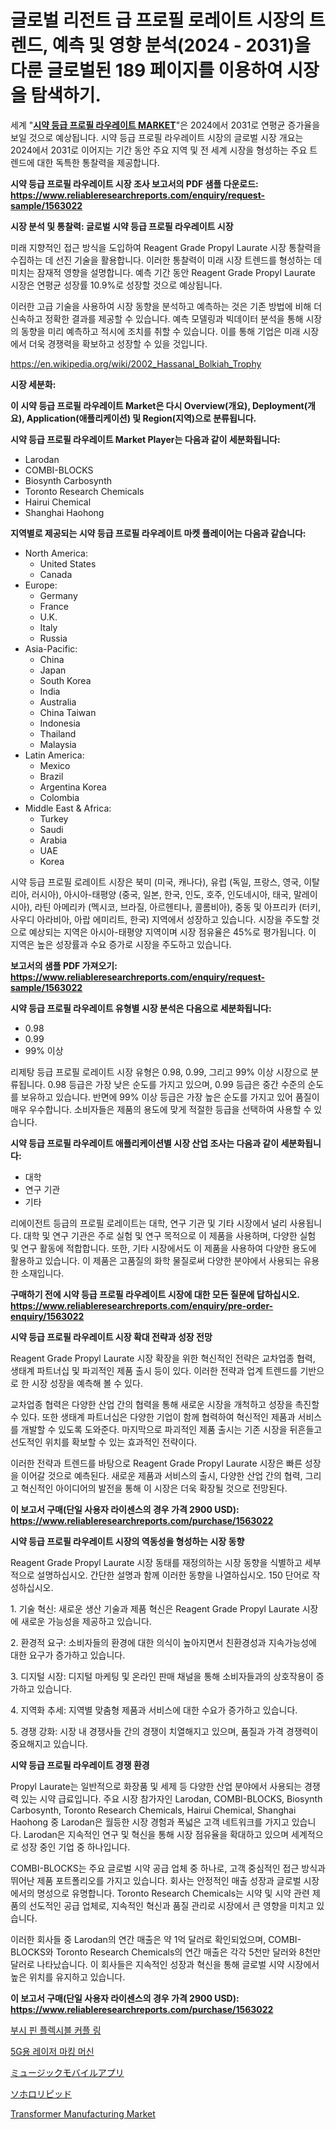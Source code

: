 <p><h1>글로벌 리전트 급 프로필 로레이트 시장의 트렌드, 예측 및 영향 분석(2024 - 2031)을 다룬 글로벌된 189 페이지를 이용하여 시장을 탐색하기.</h1></p><p>세계 "<strong><a href="https://www.reliableresearchreports.com/reagent-grade-propyl-laurate-r1563022">시약 등급 프로필 라우레이트 MARKET</a></strong>"은 2024에서 2031로 연평균 증가율을 보일 것으로 예상됩니다. 시약 등급 프로필 라우레이트 시장의 글로벌 시장 개요는 2024에서 2031로 이어지는 기간 동안 주요 지역 및 전 세계 시장을 형성하는 주요 트렌드에 대한 독특한 통찰력을 제공합니다.</p>
<p><strong>시약 등급 프로필 라우레이트 시장 조사 보고서의 PDF 샘플 다운로드: <a href="https://www.reliableresearchreports.com/enquiry/request-sample/1563022">https://www.reliableresearchreports.com/enquiry/request-sample/1563022</a></strong></p>
<p><strong>시장 분석 및 통찰력: 글로벌 시약 등급 프로필 라우레이트 시장</strong></p>
<p><p>미래 지향적인 접근 방식을 도입하여 Reagent Grade Propyl Laurate 시장 통찰력을 수집하는 데 선진 기술을 활용합니다. 이러한 통찰력이 미래 시장 트렌드를 형성하는 데 미치는 잠재적 영향을 설명합니다. 예측 기간 동안 Reagent Grade Propyl Laurate 시장은 연평균 성장률 10.9%로 성장할 것으로 예상됩니다.</p><p>이러한 고급 기술을 사용하여 시장 동향을 분석하고 예측하는 것은 기존 방법에 비해 더 신속하고 정확한 결과를 제공할 수 있습니다. 예측 모델링과 빅데이터 분석을 통해 시장의 동향을 미리 예측하고 적시에 조치를 취할 수 있습니다. 이를 통해 기업은 미래 시장에서 더욱 경쟁력을 확보하고 성장할 수 있을 것입니다.</p></p>
<p><a href="%7CAUTHORITHY_DOMAIN_URL%7C">https://en.wikipedia.org/wiki/2002_Hassanal_Bolkiah_Trophy</a></p>
<p><strong>시장 세분화:</strong></p>
<p><strong>이 시약 등급 프로필 라우레이트 Market은 다시 Overview(개요), Deployment(개요), Application(애플리케이션) 및 Region(지역)으로 분류됩니다.</strong></p>
<p><strong>시약 등급 프로필 라우레이트 Market Player는 다음과 같이 세분화됩니다:</strong></p>
<p><ul><li>Larodan</li><li>COMBI-BLOCKS</li><li>Biosynth Carbosynth</li><li>Toronto Research Chemicals</li><li>Hairui Chemical</li><li>Shanghai Haohong</li></ul></p>
<p><strong>지역별로 제공되는 시약 등급 프로필 라우레이트 마켓 플레이어는 다음과 같습니다:</strong></p>
<p><ul>
    <li>
        North America:
        <ul>
            <li>United States</li>
            <li>Canada</li>
        </ul>
    </li>
    <li>
        Europe:
        <ul>
            <li>Germany</li>
            <li>France</li>
            <li>U.K.</li>
            <li>Italy</li>
            <li>Russia</li>
        </ul>
    </li>
    <li>
        Asia-Pacific:
        <ul>
            <li>China</li>
            <li>Japan</li>
            <li>South Korea</li>
            <li>India</li>
            <li>Australia</li>
            <li>China Taiwan</li>
            <li>Indonesia</li>
            <li>Thailand</li>
            <li>Malaysia</li>
        </ul>
    </li>
    <li>
        Latin America:
        <ul>
            <li>Mexico</li>
            <li>Brazil</li>
            <li>Argentina Korea</li>
            <li>Colombia</li>
        </ul>
    </li>
    <li>
        Middle East & Africa:
        <ul>
            <li>Turkey</li>
            <li>Saudi</li>
            <li>Arabia</li>
            <li>UAE</li>
            <li>Korea</li>
        </ul>
    </li>
    </ul></p>
<p><p>시약 등급 프로필 로레이트 시장은 북미 (미국, 캐나다), 유럽 (독일, 프랑스, 영국, 이탈리아, 러시아), 아시아-태평양 (중국, 일본, 한국, 인도, 호주, 인도네시아, 태국, 말레이시아), 라틴 아메리카 (멕시코, 브라질, 아르헨티나, 콜롬비아), 중동 및 아프리카 (터키, 사우디 아라비아, 아랍 에미리트, 한국) 지역에서 성장하고 있습니다. 시장을 주도할 것으로 예상되는 지역은 아시아-태평양 지역이며 시장 점유율은 45%로 평가됩니다. 이 지역은 높은 성장률과 수요 증가로 시장을 주도하고 있습니다.</p></p>
<p><strong>보고서의 샘플 PDF 가져오기: <a href="https://www.reliableresearchreports.com/enquiry/request-sample/1563022">https://www.reliableresearchreports.com/enquiry/request-sample/1563022</a></strong></p>
<p><strong>시약 등급 프로필 라우레이트 유형별 시장 분석은 다음으로 세분화됩니다:</strong></p>
<p><ul><li>0.98</li><li>0.99</li><li>99% 이상</li></ul></p>
<p><p>리제탕 등급 프로필 로레이트 시장 유형은 0.98, 0.99, 그리고 99% 이상 시장으로 분류됩니다. 0.98 등급은 가장 낮은 순도를 가지고 있으며, 0.99 등급은 중간 수준의 순도를 보유하고 있습니다. 반면에 99% 이상 등급은 가장 높은 순도를 가지고 있어 품질이 매우 우수합니다. 소비자들은 제품의 용도에 맞게 적절한 등급을 선택하여 사용할 수 있습니다.</p></p>
<p><strong>시약 등급 프로필 라우레이트 애플리케이션별 시장 산업 조사는 다음과 같이 세분화됩니다:</strong></p>
<p><ul><li>대학</li><li>연구 기관</li><li>기타</li></ul></p>
<p><p>리에이전트 등급의 프로필 로레이트는 대학, 연구 기관 및 기타 시장에서 널리 사용됩니다. 대학 및 연구 기관은 주로 실험 및 연구 목적으로 이 제품을 사용하며, 다양한 실험 및 연구 활동에 적합합니다. 또한, 기타 시장에서도 이 제품을 사용하여 다양한 용도에 활용하고 있습니다. 이 제품은 고품질의 화학 물질로써 다양한 분야에서 사용되는 유용한 소재입니다.</p></p>
<p><strong>구매하기 전에 시약 등급 프로필 라우레이트 시장에 대한 모든 질문에 답하십시오. <a href="https://www.reliableresearchreports.com/enquiry/pre-order-enquiry/1563022">https://www.reliableresearchreports.com/enquiry/pre-order-enquiry/1563022</a></strong></p>
<p><strong>시약 등급 프로필 라우레이트 시장 확대 전략과 성장 전망</strong></p>
<p><p>Reagent Grade Propyl Laurate 시장 확장을 위한 혁신적인 전략은 교차업종 협력, 생태계 파트너십 및 파괴적인 제품 출시 등이 있다. 이러한 전략과 업계 트렌드를 기반으로 한 시장 성장을 예측해 볼 수 있다.</p><p>교차업종 협력은 다양한 산업 간의 협력을 통해 새로운 시장을 개척하고 성장을 촉진할 수 있다. 또한 생태계 파트너십은 다양한 기업이 함께 협력하여 혁신적인 제품과 서비스를 개발할 수 있도록 도와준다. 마지막으로 파괴적인 제품 출시는 기존 시장을 뒤흔들고 선도적인 위치를 확보할 수 있는 효과적인 전략이다.</p><p>이러한 전략과 트렌드를 바탕으로 Reagent Grade Propyl Laurate 시장은 빠른 성장을 이어갈 것으로 예측된다. 새로운 제품과 서비스의 출시, 다양한 산업 간의 협력, 그리고 혁신적인 아이디어의 발전을 통해 이 시장은 더욱 확장될 것으로 전망된다.</p></p>
<p><strong>이 보고서 구매(단일 사용자 라이센스의 경우 가격 2900 USD): <a href="https://www.reliableresearchreports.com/purchase/1563022">https://www.reliableresearchreports.com/purchase/1563022</a></strong></p>
<p><strong>시약 등급 프로필 라우레이트 시장의 역동성을 형성하는 시장 동향</strong></p>
<p><p>Reagent Grade Propyl Laurate 시장 동태를 재정의하는 시장 동향을 식별하고 세부적으로 설명하십시오. 간단한 설명과 함께 이러한 동향을 나열하십시오. 150 단어로 작성하십시오.</p><p>1. 기술 혁신: 새로운 생산 기술과 제품 혁신은 Reagent Grade Propyl Laurate 시장에 새로운 가능성을 제공하고 있습니다.</p><p>2. 환경적 요구: 소비자들의 환경에 대한 의식이 높아지면서 친환경성과 지속가능성에 대한 요구가 증가하고 있습니다.</p><p>3. 디지털 시장: 디지털 마케팅 및 온라인 판매 채널을 통해 소비자들과의 상호작용이 증가하고 있습니다.</p><p>4. 지역화 추세: 지역별 맞춤형 제품과 서비스에 대한 수요가 증가하고 있습니다.</p><p>5. 경쟁 강화: 시장 내 경쟁사들 간의 경쟁이 치열해지고 있으며, 품질과 가격 경쟁력이 중요해지고 있습니다.</p></p>
<p><strong>시약 등급 프로필 라우레이트 경쟁 환경</strong></p>
<p><p>Propyl Laurate는 일반적으로 화장품 및 세제 등 다양한 산업 분야에서 사용되는 경쟁력 있는 시약 급료입니다. 주요 시장 참가자인 Larodan, COMBI-BLOCKS, Biosynth Carbosynth, Toronto Research Chemicals, Hairui Chemical, Shanghai Haohong 중 Larodan은 월등한 시장 경험과 폭넓은 고객 네트워크를 가지고 있습니다. Larodan은 지속적인 연구 및 혁신을 통해 시장 점유율을 확대하고 있으며 세계적으로 성장 중인 기업 중 하나입니다. </p><p>COMBI-BLOCKS는 주요 글로벌 시약 공급 업체 중 하나로, 고객 중심적인 접근 방식과 뛰어난 제품 포트폴리오를 가지고 있습니다. 회사는 안정적인 매출 성장과 글로벌 시장에서의 명성으로 유명합니다. Toronto Research Chemicals는 시약 및 시약 관련 제품의 선도적인 공급 업체로, 지속적인 혁신과 품질 관리로 시장에서 큰 영향을 미치고 있습니다. </p><p>이러한 회사들 중 Larodan의 연간 매출은 약 1억 달러로 확인되었으며, COMBI-BLOCKS와 Toronto Research Chemicals의 연간 매출은 각각 5천만 달러와 8천만 달러로 나타났습니다. 이 회사들은 지속적인 성장과 혁신을 통해 글로벌 시약 시장에서 높은 위치를 유지하고 있습니다.</p></p>
<p><strong>이 보고서 구매(단일 사용자 라이센스의 경우 가격 2900 USD): <a href="https://www.reliableresearchreports.com/purchase/1563022">https://www.reliableresearchreports.com/purchase/1563022</a></strong></p>
<p><p><a href="https://github.com/KellyLyncyh543964/Market-Research-Report-List-3/blob/main/603657788317.md">부시 핀 플렉시블 커플 링</a></p><p><a href="https://github.com/rcabello548/Market-Research-Report-List-3/blob/main/313006288318.md">5G용 레이저 마킹 머신</a></p><p><a href="https://medium.com/@sashabeier2023/%E6%AC%A1%E3%81%AE%E6%96%87%E7%AB%A0%E3%82%92%E6%97%A5%E6%9C%AC%E8%AA%9E%E3%81%AB%E7%BF%BB%E8%A8%B3%E3%81%97%E3%81%A6%E3%81%8F%E3%81%A0%E3%81%95%E3%81%84-2024%E5%B9%B4%E3%81%8B%E3%82%892031%E5%B9%B4%E3%81%BE%E3%81%A7%E3%81%AE%E6%9C%9F%E9%96%93%E3%81%AB%E4%BA%88%E6%B8%AC%E3%81%95%E3%82%8C%E3%82%8B%E5%9C%B0%E5%9F%9F%E5%85%A8%E4%BD%93%E3%81%AE%E8%A6%8B%E9%80%9A%E3%81%97-%E7%AB%B6%E4%BA%89%E6%88%A6%E7%95%A5%E3%81%AB%E3%82%88%E3%82%8B%E5%B8%82%E5%A0%B4%E5%8B%95%E5%90%91%E3%81%A8%E5%B8%82%E5%A0%B4%E5%8B%95%E5%90%91%E5%88%86%E6%9E%90-%E3%82%B0%E3%83%AD%E3%83%BC%E3%83%90%E3%83%AB%E9%9F%B3%E6%A5%BD%E3%83%A2%E3%83%90%E3%82%A4%E3%83%AB%E3%82%A2%E3%83%97%E3%83%AA%E5%B8%82%E5%A0%B4%E8%A6%8F%E6%A8%A1-ad2769c6954e">ミュージックモバイルアプリ</a></p><p><a href="https://github.com/schmahlson/Market-Research-Report-List-3/blob/main/170216170920.md">ソホロリピッド</a></p><p><a href="https://www.linkedin.com/pulse/transformer-manufacturing-market-size-share-analysis-growth-mkc6e?trackingId=yg1uzWuQTyiQFKRcmHpHbA%3D%3D">Transformer Manufacturing Market</a></p></p>